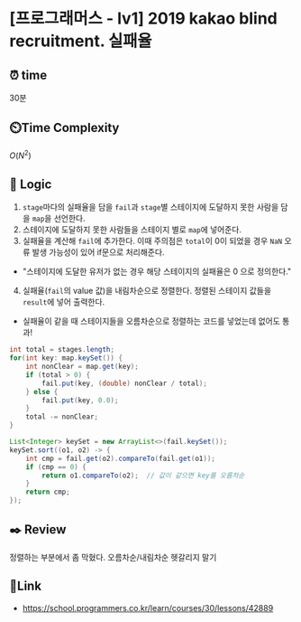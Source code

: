 
# [프로그래머스 - lv1] 2019 kakao blind recruitment. 실패율

## ⏰  **time**
30분


## ⏲️**Time Complexity**
$O(N^2)$

## :round_pushpin: **Logic**

1. `stage`마다의 실패율을 담을 `fail`과 `stage`별 스테이지에 도달하지 못한 사람을 담을 `map`을 선언한다.
2. 스테이지에 도달하지 못한 사람들을 스테이지 별로 `map`에 넣어준다.
3. 실패율을 계산해 `fail`에 추가한다. 이때 주의점은 `total`이 0이 되었을 경우 `NaN` 오류 발생 가능성이 있어 if문으로 처리해준다.
 - "스테이지에 도달한 유저가 없는 경우 해당 스테이지의 실패율은 0 으로 정의한다."
4. 실패율(`fail`의 value 값)을 내림차순으로 정렬한다. 정렬된 스테이지 값들을 `result`에 넣어 출력한다.
 - 실패율이 같을 때 스테이지들을 오름차순으로 정렬하는 코드를 넣었는데 없어도 통과!


```java
int total = stages.length;
for(int key: map.keySet()) {
    int nonClear = map.get(key);
    if (total > 0) {
        fail.put(key, (double) nonClear / total);
    } else {
        fail.put(key, 0.0);
    }
    total -= nonClear;
}

List<Integer> keySet = new ArrayList<>(fail.keySet());
keySet.sort((o1, o2) -> {
    int cmp = fail.get(o2).compareTo(fail.get(o1));
    if (cmp == 0) {
        return o1.compareTo(o2);  // 값이 같으면 key를 오름차순
    }
    return cmp;
});
```


## :black_nib: **Review**

정렬하는 부분에서 좀 막혔다. 오름차순/내림차순 헷갈리지 말기



## 📡**Link**
- https://school.programmers.co.kr/learn/courses/30/lessons/42889

